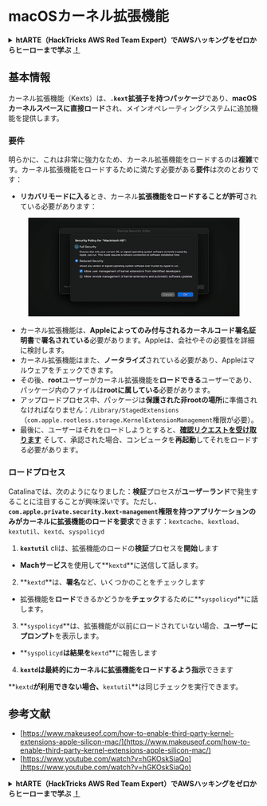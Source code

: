# macOSカーネル拡張機能

<details>

<summary><strong>htARTE（HackTricks AWS Red Team Expert）でAWSハッキングをゼロからヒーローまで学ぶ</strong> <a href="https://training.hacktricks.xyz/courses/arte"><strong>！</strong></a></summary>

* **サイバーセキュリティ企業**で働いていますか？ **HackTricksで企業を宣伝**したいですか？ または、**PEASSの最新バージョンにアクセスしたり、HackTricksをPDFでダウンロード**したいですか？ [**サブスクリプションプラン**](https://github.com/sponsors/carlospolop)をご覧ください！
* [**The PEASS Family**](https://opensea.io/collection/the-peass-family)をチェックして、独占的な[NFTコレクション](https://opensea.io/collection/the-peass-family)を発見してください
* [**PEASSとHackTricksの公式スウォッグ**](https://peass.creator-spring.com)を入手してください
* **Discord**の[**💬**](https://emojipedia.org/speech-balloon/) **グループに参加**するか、[**Telegramグループ**](https://t.me/peass)に参加するか、**Twitter**で私に[**@carlospolopm**](https://twitter.com/hacktricks\_live)をフォローしてください。
* **ハッキングのヒントを共有する**には、[**hacktricksリポジトリ**](https://github.com/carlospolop/hacktricks)と[**hacktricks-cloudリポジトリ**](https://github.com/carlospolop/hacktricks-cloud)にPRを送信してください。

</details>

## 基本情報

カーネル拡張機能（Kexts）は、**`.kext`**拡張子を持つ**パッケージ**であり、**macOSカーネルスペースに直接ロード**され、メインオペレーティングシステムに追加機能を提供します。

### 要件

明らかに、これは非常に強力なため、カーネル拡張機能をロードするのは**複雑**です。カーネル拡張機能をロードするために満たす必要がある**要件**は次のとおりです：

* **リカバリモードに入る**とき、カーネル**拡張機能をロードすることが許可**されている必要があります：

<figure><img src="../../../.gitbook/assets/image (327).png" alt=""><figcaption></figcaption></figure>

* カーネル拡張機能は、**Appleによってのみ付与されるカーネルコード署名証明書**で**署名されている**必要があります。Appleは、会社やその必要性を詳細に検討します。
* カーネル拡張機能はまた、**ノータライズ**されている必要があり、Appleはマルウェアをチェックできます。
* その後、**root**ユーザーがカーネル拡張機能を**ロードできる**ユーザーであり、パッケージ内のファイルは**rootに属している**必要があります。
* アップロードプロセス中、パッケージは**保護された非rootの場所**に準備されなければなりません：`/Library/StagedExtensions`（`com.apple.rootless.storage.KernelExtensionManagement`権限が必要）。
* 最後に、ユーザーはそれをロードしようとすると、[**確認リクエストを受け取ります**](https://developer.apple.com/library/archive/technotes/tn2459/\_index.html) そして、承認された場合、コンピュータを**再起動**してそれをロードする必要があります。

### ロードプロセス

Catalinaでは、次のようになりました：**検証**プロセスが**ユーザーランド**で発生することに注目することが興味深いです。ただし、**`com.apple.private.security.kext-management`**権限を持つアプリケーションのみが**カーネルに拡張機能のロードを要求**できます：`kextcache`、`kextload`、`kextutil`、`kextd`、`syspolicyd`

1. **`kextutil`** cliは、拡張機能のロードの**検証**プロセスを**開始**します
* **Machサービス**を使用して**`kextd`**に送信して話します。
2. **`kextd`**は、**署名**など、いくつかのことをチェックします
* 拡張機能を**ロード**できるかどうかを**チェック**するために**`syspolicyd`**に話します。
3. **`syspolicyd`**は、拡張機能が以前にロードされていない場合、**ユーザーにプロンプト**を表示します。
* **`syspolicyd`**は結果を**`kextd`**に報告します
4. **`kextd`**は最終的にカーネルに拡張機能を**ロードするよう指示**できます

**`kextd`**が利用できない場合、**`kextutil`**は同じチェックを実行できます。

## 参考文献

* [https://www.makeuseof.com/how-to-enable-third-party-kernel-extensions-apple-silicon-mac/](https://www.makeuseof.com/how-to-enable-third-party-kernel-extensions-apple-silicon-mac/)
* [https://www.youtube.com/watch?v=hGKOskSiaQo](https://www.youtube.com/watch?v=hGKOskSiaQo)

<details>

<summary><strong>htARTE（HackTricks AWS Red Team Expert）でAWSハッキングをゼロからヒーローまで学ぶ</strong> <a href="https://training.hacktricks.xyz/courses/arte"><strong>！</strong></a></summary>

* **サイバーセキュリティ企業**で働いていますか？ **HackTricksで企業を宣伝**したいですか？ または、**PEASSの最新バージョンにアクセスしたり、HackTricksをPDFでダウンロード**したいですか？ [**サブスクリプションプラン**](https://github.com/sponsors/carlospolop)をご覧ください！
* [**The PEASS Family**](https://opensea.io/collection/the-peass-family)をチェックして、独占的な[NFTコレクション](https://opensea.io/collection/the-peass-family)を発見してください
* [**PEASSとHackTricksの公式スウォッグ**](https://peass.creator-spring.com)を入手してください
* **Discord**の[**💬**](https://emojipedia.org/speech-balloon/) **グループに参加**するか、[**Telegramグループ**](https://t.me/peass)に参加するか、**Twitter**で私に[**@carlospolopm**](https://twitter.com/hacktricks\_live)をフォローしてください。
* **ハッキングのヒントを共有する**には、[**hacktricksリポジトリ**](https://github.com/carlospolop/hacktricks)と[**hacktricks-cloudリポジトリ**](https://github.com/carlospolop/hacktricks-cloud)にPRを送信してください。

</details>
